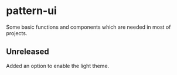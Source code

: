 # pattern-ui

Some basic functions and components which are needed in most of projects.

## Unreleased

Added an option to enable the light theme.
